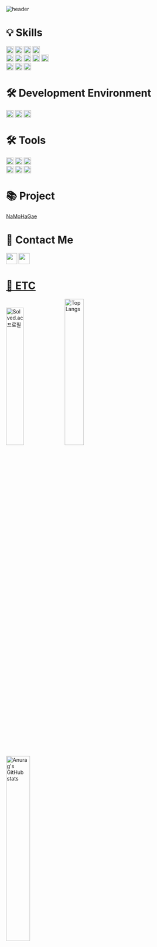 ![header](https://capsule-render.vercel.app/api?type=Rounded&reversal=true&color=timeGradient&height=200&animation=twinkling&fontSize=60&fontAlign=65&descAlign=56&descAlignY=66&text=JiHwan_Park&desc=Nice_to_Meet_You)
<br/>

# 💡  Skills
<div>
  <img height="20px" src="https://img.shields.io/badge/Java-007396?style=flat-square&logo=Java&logoColor=white">
  <img height="20px" src="https://img.shields.io/badge/Spring-6DB33F?style=flat-square&logo=Spring&logoColor=white">
  <img height="20px" src="https://img.shields.io/badge/SpringBoot-6DB33F?style=flat-square&logo=SpringBoot&logoColor=white">
  <img height="20px" src="https://img.shields.io/badge/MyBatis-000000?style=flat-square&logo=MyBatis&logoColor=white">
</div>
<div>
  <img height="20px" src="https://img.shields.io/badge/HTML5-E34F26?style=flat-square&logo=HTML5&logoColor=white">
  <img height="20px" src="https://img.shields.io/badge/CSS3-1572B6?style=flat-square&logo=CSS3&logoColor=white">
  <img height="20px" src="https://img.shields.io/badge/JavaScript-F7DF1E?style=flat-square&logo=JavaScript&logoColor=black">
  <img height="20px" src="https://img.shields.io/badge/Thymeleaf-005F0F?style=flat-square&logo=Thymeleaf&logoColor=white">
  <img height="20px" src="https://img.shields.io/badge/jQuery-0769AD?style=flat-square&logo=jQuery&logoColor=white">
</div>
<div>
  <img height="20px" src="https://img.shields.io/badge/Oracle-F80000?style=flat-square&logo=Oracle&logoColor=white">
  <img height="20px" src="https://img.shields.io/badge/Linux-FCC624?style=flat-square&logo=Linux&logoColor=black">
  <img height="20px" src="https://img.shields.io/badge/Ubuntu-E95420?style=flat-square&logo=Ubuntu&logoColor=white">
</div>

# 🛠️  Development Environment
<div>
  <img height="20px" src="https://img.shields.io/badge/Windows10-0078D6?style=flat-square&logo=Windows&logoColor=white">
  <img height="20px" src="https://img.shields.io/badge/MacOS-000000?style=flat-square&logo=Apple&logoColor=white">
  <img height="20px" src="https://img.shields.io/badge/OracleCloudInstructure-F80000?style=flat-square&logo=Oracle&logoColor=white">
</div>

# 🛠️  Tools
<div>
  <img height="20px" src="https://img.shields.io/badge/IntelliJ-000000?style=flat-square&logo=IntelliJIDEA&logoColor=white">
  <img height="20px" src="https://img.shields.io/badge/Eclipse(STS4)-2C2255?style=flat-square&logo=EclipseIDE&logoColor=white">
  <img height="20px" src="https://img.shields.io/badge/VisualStudioCode-007ACC?style=flat-square&logo=VisualStudioCode&logoColor=white">
</div>
<div>
  <img height="20px" src="https://img.shields.io/badge/ApacheMaven-C71A36?style=flat-square&logo=ApacheMaven&logoColor=white">
  <img height="20px" src="https://img.shields.io/badge/GitHub-181717?style=flat-square&logo=GitHub&logoColor=white">
  <img height="20px" src="https://img.shields.io/badge/Notion-FFFFFF?style=flat-square&logo=Notion&logoColor=black">
</div>

# 📚 Project
[NaMoHaGae](https://github.com/GeeHwanee/NaMoHaGae)

# 👋 Contact Me
<div>
  <a target="_blank" href="mailto:jihwanpark15@gmail.com"><img height="30px" src="https://img.shields.io/badge/Gmail-EA4335?style=flat-square&logo=Gmail&logoColor=white"></a>
  <a target="_blank" href="https://www.instagram.com/gee_hwanee"><img height="30px" src="https://img.shields.io/badge/Instagram-E4405F?style=flat-square&logo=Instagram&logoColor=white"</a>
</div>

# 🎈 ETC
[<img width="31%" src="http://mazassumnida.wtf/api/v2/generate_badge?boj=wlghks05" alt="Solved.ac 프로필">](https://solved.ac/wlghks05)
<img width="32%" src="https://github-readme-stats.vercel.app/api/top-langs/?username=GeeHwanee&layout=compact" alt="Top Langs">
<img width="36%" src="https://github-readme-stats.vercel.app/api?username=GeeHwanee&show_icons=true&theme=solarized-light" alt="Anurag's GitHub stats">


